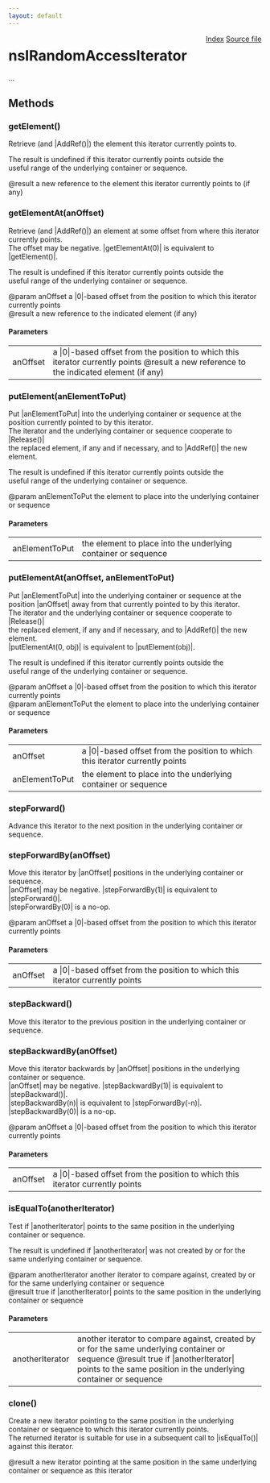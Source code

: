 ```yaml
---
layout: default
---
```

<div class='links' style='float:right'><a href="../index.html">Index</a>
<a href="http://dxr.mozilla.org/mozilla-central/source/xpcom/ds/nsISupportsIterators.idl">Source file</a>
</div>

# nsIRandomAccessIterator #
  
...  
  

## Methods ##

### getElement() ###
  
Retrieve (and |AddRef()|) the element this iterator currently points to.  
  
The result is undefined if this iterator currently points outside the  
useful range of the underlying container or sequence.  
  
@result a new reference to the element this iterator currently points to (if any)  
  

### getElementAt(anOffset) ###
  
Retrieve (and |AddRef()|) an element at some offset from where this iterator currently points.  
The offset may be negative.  |getElementAt(0)| is equivalent to |getElement()|.  
  
The result is undefined if this iterator currently points outside the  
useful range of the underlying container or sequence.  
  
@param anOffset a |0|-based offset from the position to which this iterator currently points  
@result a new reference to the indicated element (if any)  
  

#### Parameters ####

<table>

<tr>
<td>anOffset</td>
<td>a |0|-based offset from the position to which this iterator currently points  
@result a new reference to the indicated element (if any)  
</td>
</tr>

</table>

### putElement(anElementToPut) ###
  
Put |anElementToPut| into the underlying container or sequence at the position currently pointed to by this iterator.  
The iterator and the underlying container or sequence cooperate to |Release()|  
the replaced element, if any and if necessary, and to |AddRef()| the new element.  
  
The result is undefined if this iterator currently points outside the  
useful range of the underlying container or sequence.  
  
@param anElementToPut the element to place into the underlying container or sequence  
  

#### Parameters ####

<table>

<tr>
<td>anElementToPut</td>
<td>the element to place into the underlying container or sequence  
</td>
</tr>

</table>

### putElementAt(anOffset, anElementToPut) ###
  
Put |anElementToPut| into the underlying container or sequence at the position |anOffset| away from that currently pointed to by this iterator.  
The iterator and the underlying container or sequence cooperate to |Release()|  
the replaced element, if any and if necessary, and to |AddRef()| the new element.  
|putElementAt(0, obj)| is equivalent to |putElement(obj)|.  
  
The result is undefined if this iterator currently points outside the  
useful range of the underlying container or sequence.  
  
@param anOffset a |0|-based offset from the position to which this iterator currently points  
@param anElementToPut the element to place into the underlying container or sequence  
  

#### Parameters ####

<table>

<tr>
<td>anOffset</td>
<td>a |0|-based offset from the position to which this iterator currently points  
</td>
</tr>

<tr>
<td>anElementToPut</td>
<td>the element to place into the underlying container or sequence  
</td>
</tr>

</table>

### stepForward() ###
  
Advance this iterator to the next position in the underlying container or sequence.  
  

### stepForwardBy(anOffset) ###
  
Move this iterator by |anOffset| positions in the underlying container or sequence.  
|anOffset| may be negative.  |stepForwardBy(1)| is equivalent to |stepForward()|.  
|stepForwardBy(0)| is a no-op.  
  
@param anOffset a |0|-based offset from the position to which this iterator currently points  
  

#### Parameters ####

<table>

<tr>
<td>anOffset</td>
<td>a |0|-based offset from the position to which this iterator currently points  
</td>
</tr>

</table>

### stepBackward() ###
  
Move this iterator to the previous position in the underlying container or sequence.  
  

### stepBackwardBy(anOffset) ###
  
Move this iterator backwards by |anOffset| positions in the underlying container or sequence.  
|anOffset| may be negative.  |stepBackwardBy(1)| is equivalent to |stepBackward()|.  
|stepBackwardBy(n)| is equivalent to |stepForwardBy(-n)|.  |stepBackwardBy(0)| is a no-op.  
  
@param anOffset a |0|-based offset from the position to which this iterator currently points  
  

#### Parameters ####

<table>

<tr>
<td>anOffset</td>
<td>a |0|-based offset from the position to which this iterator currently points  
</td>
</tr>

</table>

### isEqualTo(anotherIterator) ###
  
Test if |anotherIterator| points to the same position in the underlying container or sequence.  
  
The result is undefined if |anotherIterator| was not created by or for the same underlying container or sequence.  
  
@param anotherIterator another iterator to compare against, created by or for the same underlying container or sequence  
@result true if |anotherIterator| points to the same position in the underlying container or sequence  
  

#### Parameters ####

<table>

<tr>
<td>anotherIterator</td>
<td>another iterator to compare against, created by or for the same underlying container or sequence  
@result true if |anotherIterator| points to the same position in the underlying container or sequence  
</td>
</tr>

</table>

### clone() ###
  
Create a new iterator pointing to the same position in the underlying container or sequence to which this iterator currently points.  
The returned iterator is suitable for use in a subsequent call to |isEqualTo()| against this iterator.  
  
@result a new iterator pointing at the same position in the same underlying container or sequence as this iterator  
  
